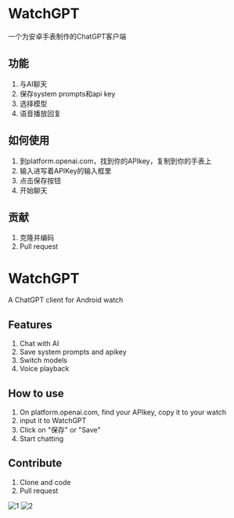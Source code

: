 # WatchGPT
一个为安卓手表制作的ChatGPT客户端

## 功能
1. 与AI聊天
2. 保存system prompts和api key
3. 选择模型
4. 语音播放回复

## 如何使用
1. 到platform.openai.com，找到你的APIkey，复制到你的手表上
2. 输入进写着APIKey的输入框里
3. 点击保存按钮
4. 开始聊天

## 贡献
1. 克隆并编码
2. Pull request


# WatchGPT
A ChatGPT client for Android watch

## Features
1. Chat with AI
2. Save system prompts and apikey
3. Switch models
4. Voice playback

## How to use
1. On platform.openai.com, find your APIkey, copy it to your watch
2. input it to WatchGPT
3. Click on "保存" or "Save"
4. Start chatting

## Contribute
1. Clone and code
2. Pull request

![1](https://user-images.githubusercontent.com/61504912/232252230-b6aa5d00-523b-4897-8c5a-97151e99f89f.png)
![2](https://user-images.githubusercontent.com/61504912/232252233-41ad6861-34b3-46ad-b4e1-a34b47657b22.png)
